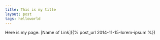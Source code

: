```yaml
---
title: This is my title
layout: post
tags: helloworld
---
```


Here is my page.
[Name of Link]({% post_url 2014-11-15-lorem-ipsum %})
